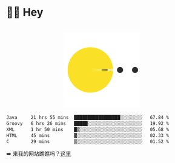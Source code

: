 
# 👋🏻 Hey
<div align="center">
	<br>
	<img src="https://raw.githubusercontent.com/Aniket965/Aniket965/master/pacman.svg?sanitize=true" width="200" height="200">
	<br>
</div>

<!--START_SECTION:waka-->
```text
Java     21 hrs 55 mins  █████████████████░░░░░░░░   67.84 % 
Groovy   6 hrs 26 mins   █████░░░░░░░░░░░░░░░░░░░░   19.92 % 
XML      1 hr 50 mins    █▒░░░░░░░░░░░░░░░░░░░░░░░   05.68 % 
HTML     45 mins         ▓░░░░░░░░░░░░░░░░░░░░░░░░   02.33 % 
C        29 mins         ▒░░░░░░░░░░░░░░░░░░░░░░░░   01.52 % 
```
<!--END_SECTION:waka-->

 ➡️  来我的网站瞧瞧吗？[这里](https://www.shaolongfei.com)
